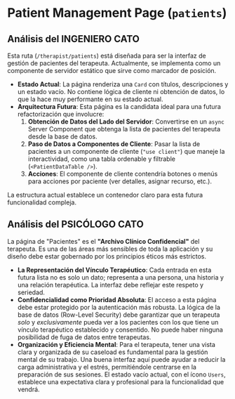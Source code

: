 # Patient Management Page (`patients`)

## Análisis del INGENIERO CATO

Esta ruta (`/therapist/patients`) está diseñada para ser la interfaz de gestión de pacientes del terapeuta. Actualmente, se implementa como un componente de servidor estático que sirve como marcador de posición.

-   **Estado Actual**: La página renderiza una `Card` con títulos, descripciones y un estado vacío. No contiene lógica de cliente ni obtención de datos, lo que la hace muy performante en su estado actual.
-   **Arquitectura Futura**: Esta página es la candidata ideal para una futura refactorización que involucre:
    1.  **Obtención de Datos del Lado del Servidor**: Convertirse en un `async` Server Component que obtenga la lista de pacientes del terapeuta desde la base de datos.
    2.  **Paso de Datos a Componentes de Cliente**: Pasar la lista de pacientes a un componente de cliente (`"use client"`) que maneje la interactividad, como una tabla ordenable y filtrable (`<PatientDataTable />`).
    3.  **Acciones**: El componente de cliente contendría botones o menús para acciones por paciente (ver detalles, asignar recurso, etc.).

La estructura actual establece un contenedor claro para esta futura funcionalidad compleja.

## Análisis del PSICÓLOGO CATO

La página de "Pacientes" es el **"Archivo Clínico Confidencial"** del terapeuta. Es una de las áreas más sensibles de toda la aplicación y su diseño debe estar gobernado por los principios éticos más estrictos.

-   **La Representación del Vínculo Terapéutico**: Cada entrada en esta futura lista no es solo un dato; representa a una persona, una historia y una relación terapéutica. La interfaz debe reflejar este respeto y seriedad.
-   **Confidencialidad como Prioridad Absoluta**: El acceso a esta página debe estar protegido por la autenticación más robusta. La lógica de la base de datos (Row-Level Security) debe garantizar que un terapeuta *solo* y *exclusivamente* pueda ver a los pacientes con los que tiene un vínculo terapéutico establecido y consentido. No puede haber ninguna posibilidad de fuga de datos entre terapeutas.
-   **Organización y Eficiencia Mental**: Para el terapeuta, tener una vista clara y organizada de su caseload es fundamental para la gestión mental de su trabajo. Una buena interfaz aquí puede ayudar a reducir la carga administrativa y el estrés, permitiéndole centrarse en la preparación de sus sesiones. El estado vacío actual, con el ícono `Users`, establece una expectativa clara y profesional para la funcionalidad que vendrá.
